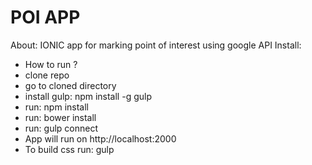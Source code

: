 # POI APP
About: IONIC app for marking point of interest using google API
Install:
- How to run ?
- clone repo
- go to cloned directory
- install gulp: npm install -g gulp
- run: npm install
- run: bower install
- run: gulp connect 
- App will run on http://localhost:2000
- To build css run: gulp
